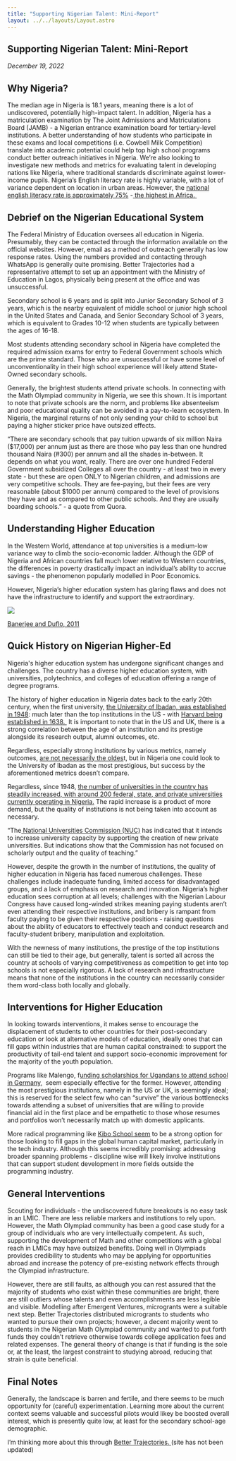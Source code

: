 ```yaml
---
title: "Supporting Nigerian Talent: Mini-Report"
layout: ../../layouts/Layout.astro
---
```


<h2>Supporting Nigerian Talent: Mini-Report</h2>
<p><i>December 19, 2022</i></p>

## Why Nigeria?

The median age in Nigeria is 18.1 years, meaning there is a lot of undiscovered, potentially high-impact talent. In addition, Nigeria has a matriculation examination by The Joint Admissions and Matriculations Board (JAMB) - a Nigerian entrance examination board for tertiary-level institutions. A better understanding of how students who participate in these exams and local competitions (i.e. Cowbell Milk Competition) translate into academic potential could help top high school programs conduct better outreach initiatives in Nigeria. We’re also looking to investigate new methods and metrics for evaluating talent in developing nations like Nigeria, where traditional standards discriminate against lower-income pupils. Nigeria’s English literacy rate is highly variable, with a lot of variance dependent on location in urban areas. However, the [national english literacy rate is approximately 75%](https://policyshapers.com/2022/02/13/reformieltspolicy-nigeria-in-mesc-list/) -[ the highest in Africa. ](https://web.archive.org/web/20070613004519/https://www.cia.gov/library/publications/the-world-factbook/fields/2098.html#pk)


## Debrief on the Nigerian Educational System

The Federal Ministry of Education oversees all education in Nigeria. Presumably, they can be contacted through the information available on the official websites. However, email as a method of outreach generally has low response rates. Using the numbers provided and contacting through WhatsApp is generally quite promising. Better Trajectories had a representative attempt to set up an appointment with the Ministry of Education in Lagos, physically being present at the office and was unsuccessful. 

Secondary school is 6 years and is split into Junior Secondary School of 3 years, which is the nearby equivalent of middle school or junior high school in the United States and Canada, and Senior Secondary School of 3 years, which is equivalent to Grades 10-12 when students are typically between the ages of 16-18.

Most students attending secondary school in Nigeria have completed the required admission exams for entry to Federal Government schools which are the prime standard. Those who are unsuccessful or have some level of unconventionality in their high school experience will likely attend State-Owned secondary schools.

Generally, the brightest students attend private schools. In connecting with the Math Olympiad community in Nigeria, we see this shown. It is important to note that private schools are the norm, and problems like absenteeism and poor educational quality can be avoided in a pay-to-learn ecosystem. In Nigeria, the marginal returns of not only sending your child to school but paying a higher sticker price have outsized effects.  

“There are secondary schools that pay tuition upwards of six million Naira ($17,000) per annum just as there are those who pay less than one hundred thousand Naira (#300) per annum and all the shades in-between. It depends on what you want, really. There are over one hundred Federal Government subsidized Colleges all over the country - at least two in every state - but these are open ONLY to Nigerian children, and admissions are very competitive schools. They are fee-paying, but their fees are very reasonable (about $1000 per annum) compared to the level of provisions they have and as compared to other public schools. And they are usually boarding schools.” - a quote from Quora. 


## Understanding Higher Education

In the Western World, attendance at top universities is a medium-low variance way to climb the socio-economic ladder. Although the GDP of Nigeria and African countries fall much lower relative to Western countries, the differences in poverty drastically impact an individual’s ability to accrue savings - the phenomenon popularly modelled in Poor Economics.

However, Nigeria’s higher education system has glaring flaws and does not have the infrastructure to identify and support the extraordinary.

![](https://lh3.googleusercontent.com/cO30t-tdQHCIasmRYic-UXW6-CHs0bA9W5ScBqW41RO-7_48J42M33ejjGDtMLAP6fjd6KHrXNiF9U4MYSdAq3-cggbgYbNfGxdWEJPVMmWm-uSMa8V5c7XXQRqaPqe9LxL4hYB2wSguy0JeMuNN6NWSJPOVgbqE6VWUTwRY4vheaq7Z9aLUoDlsB9vakQ)

[Banerjee and Duflo, 2011](https://www.researchgate.net/figure/The-S-Shaped-Curve-and-the-Poverty-Trap-Source-Banerjee-and-Duflo-2011_fig5_335734566)


## Quick History on Nigerian Higher-Ed 

Nigeria's higher education system has undergone significant changes and challenges. The country has a diverse higher education system, with universities, polytechnics, and colleges of education offering a range of degree programs.

The history of higher education in Nigeria dates back to the early 20th century, when the first university, [the University of Ibadan, was established in 1948](https://kibo.school/): much later than the top institutions in the US - with [Harvard being established in 1638. ](https://www.harvard.edu/about/history/) It is important to note that in the US and UK, there is a strong correlation between the age of an institution and its prestige alongside its research output, alumni outcomes, etc. 

Regardless, especially strong institutions by various metrics, namely outcomes, [are not necessarily the oldes](https://collegescorecard.ed.gov/school/?441982-Franklin-W-Olin-College-of-Engineeringhttps://collegescorecard.ed.gov/school/?441982-Franklin-W-Olin-College-of-Engineering)t, but in Nigeria one could look to the University of Ibadan as the most prestigious, but success by the aforementioned metrics doesn’t compare. 

Regardless, since 1948, [the number of universities in the country has steadily increased, with around 200 federal, state, and private universities currently operating in Nigeria.](https://www.premiumtimesng.com/opinion/474436-nigerian-universities-the-dire-necessity-of-standards-not-quantity-by-dakuku-peterside.html) The rapid increase is a product of more demand, but the quality of institutions is not being taken into account as necessary.

“The[ National Universities Commission (NUC)](https://www.premiumtimesng.com/regional/north-central/456417-unijos-students-staff-protest-nuc-interference-in-vc-selection-process.html) has indicated that it intends to increase university capacity by supporting the creation of new private universities. But indications show that the Commission has not focused on scholarly output and the quality of teaching.”

However, despite the growth in the number of institutions, the quality of higher education in Nigeria has faced numerous challenges. These challenges include inadequate funding, limited access for disadvantaged groups, and a lack of emphasis on research and innovation. Nigeria’s higher education sees corruption at all levels; challenges with the Nigerian Labour Congress have caused long-winded strikes meaning paying students aren’t even attending their respective institutions, and bribery is rampant from faculty paying to be given their respective positions - raising questions about the ability of educators to effectively teach and conduct research and faculty-student bribery, manipulation and exploitation. 

With the newness of many institutions, the prestige of the top institutions can still be tied to their age, but generally, talent is sorted all across the country at schools of varying competitiveness as competition to get into top schools is not especially rigorous. A lack of research and infrastructure means that none of the institutions in the country can necessarily consider them word-class both locally and globally. 


## Interventions for Higher Education

In looking towards interventions, it makes sense to encourage the displacement of students to other countries for their post-secondary education or look at alternative models of education, ideally ones that can fill gaps within industries that are human capital constrained: to support the productivity of tail-end talent and support socio-economic improvement for the majority of the youth population. 

Programs like Malengo, f[unding scholarships for Ugandans to attend school in Germany,](https://malengo.org/)  seem especially effective for the former. However, attending the most prestigious institutions, namely in the US or UK, is seemingly ideal; this is reserved for the select few who can “survive” the various bottlenecks towards attending a subset of universities that are willing to provide financial aid in the first place and be empathetic to those whose resumes and portfolios won’t necessarily match up with domestic applicants. 

More radical programming like [Kibo School seem](https://kibo.school/) to be a strong option for those looking to fill gaps in the global human capital market, particularly in the tech industry. Although this seems incredibly promising: addressing broader spanning problems - discipline wise will likely involve institutions that can support student development in more fields outside the programming industry. 


## General Interventions 

Scouting for individuals - the undiscovered future breakouts is no easy task in an LMIC. There are less reliable markers and institutions to rely upon. However, the Math Olympiad community has been a good case study for a group of individuals who are very intellectually competent. As such, supporting the development of Math and other competitions with a global reach in LMICs may have outsized benefits. Doing well in Olympiads provides credibility to students who may be applying for opportunities abroad and increase the potency of pre-existing network effects through the Olympiad infrastructure. 

However, there are still faults, as although you can rest assured that the majority of students who exist within these communities are bright, there are still outliers whose talents and even accomplishments are less legible and visible. Modelling after Emergent Ventures, microgrants were a suitable next step. Better Trajectories distributed microgrants to students who wanted to pursue their own projects; however, a decent majority went to students in the Nigerian Math Olympiad community and wanted to put forth funds they couldn’t retrieve otherwise towards college application fees and related expenses. The general theory of change is that if funding is the sole or, at the least, the largest constraint to studying abroad, reducing that strain is quite beneficial.


## Final Notes 

Generally, the landscape is barren and fertile, and there seems to be much opportunity for (careful) experimentation. Learning more about the current context seems valuable and successful pilots would likey be boosted overall interest, which is presently quite low, at least for the secondary school-age demographic. 

I’m thinking more about this through [Better Trajectories. ](http://bettertrajectories.org/)(site has not been updated)

  
  
  
